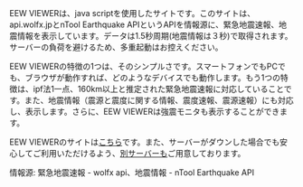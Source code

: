 EEW VIEWERは、java scriptを使用したサイトです。このサイトは、api.wolfx.jpとnTool Earthquake APIというAPIを情報源に、緊急地震速報、地震情報を表示しています。データは1.5秒周期(地震情報は３秒)で取得されます。サーバーの負荷を避けるため、多重起動はお控えください。 

EEW VIEWERの特徴の1つは、そのシンプルさです。スマートフォンでもPCでも、ブラウザが動作すれば、どのようなデバイスでも動作します。もう1つの特徴は、ipf法1一点、160km以上と推定された緊急地震速報に対応していることです。また、地震情報（震源と震度に関する情報、震度速報、震源速報）にも対応し、表示します。さらに、EEW VIEWERは強震モニタも表示することができます。

EEW VIEWERのサイトは[こちら](https://shin20234.github.io/eewviewer/)です。また、サーバーがダウンした場合でも安心してご利用いただけるよう、[別サーバーも](https://syenitic-functions.000webhostapp.com/)ご用意しております。

情報源: 緊急地震速報 - wolfx api、地震情報 - nTool Earthquake API

